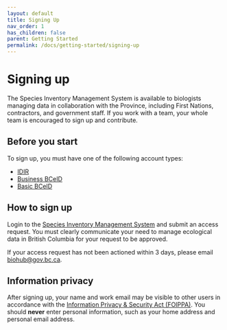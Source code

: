 ```yaml
---
layout: default
title: Signing Up
nav_order: 1
has_children: false
parent: Getting Started
permalink: /docs/getting-started/signing-up
---
```


# Signing up

The Species Inventory Management System is available to biologists managing data in collaboration with the Province, including First Nations, contractors, and government staff. If you work with a team, your whole team is encouraged to sign up and contribute.

## Before you start

To sign up, you must have one of the following account types:

- [IDIR](https://www2.gov.bc.ca/gov/content/governments/services-for-government/information-management-technology/id-services/idir)
- [Business BCeID](https://www.bceid.ca/)
- [Basic BCeID](https://www.bceid.ca/)

## How to sign up

Login to the [Species Inventory Management System](https://sims.nrs.gov.bc.ca/) and submit an access request. You must clearly communicate your need to manage ecological data in British Columbia for your request to be approved.

If your access request has not been actioned within 3 days, please email biohub@gov.bc.ca.

## Information privacy

After signing up, your name and work email may be visible to other users in accordance with the [Information Privacy & Security Act (FOIPPA)](https://www2.gov.bc.ca/gov/content/governments/policies-for-government/bcea-policy-and-procedure-manual/foippa/information-privacy-and-security-foippa). You should **never** enter personal information, such as your home address and personal email address.
